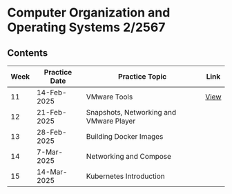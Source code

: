 # Computer Organization and Operating Systems 2/2567

## Contents

| Week | Practice Date | Practice Topic                         | Link  |
|------|---------------|----------------------------------------|-------|
| 11   | 14-Feb-2025   | VMware Tools                           | [View](/Week%2011%20-%20Virtualization%20with%20ESXi/) |
| 12   | 21-Feb-2025   | Snapshots, Networking and VMware Player|  |
| 13   | 28-Feb-2025   | Building Docker Images                 |  |
| 14   | 7-Mar-2025    | Networking and Compose                 |  |
| 15   | 14-Mar-2025   | Kubernetes Introduction                |  |